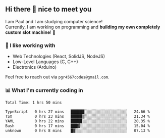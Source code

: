 ## Hi there 👋 nice to meet you

I am Paul and I am studying computer science!  
Currently, I am working on programming and **building my own completely custom slot machine**! 🎰

### 🔭 I like working with
- Web Technologies (React, SolidJS, NodeJS)
- Low-Level Languages (C, C++)
- Electronics (Arduino)

Feel free to reach out via `pgr4567codes@gmail.com`.

### 📊 What I'm currently coding in
<!--START_SECTION:waka-->

```txt
Total Time: 1 hrs 50 mins

TypeScript   0 hrs 27 mins   ██████░░░░░░░░░░░░░░░░░░░   24.66 %
TSX          0 hrs 23 mins   █████▒░░░░░░░░░░░░░░░░░░░   21.34 %
YAML         0 hrs 22 mins   █████░░░░░░░░░░░░░░░░░░░░   20.35 %
Bash         0 hrs 17 mins   ███▓░░░░░░░░░░░░░░░░░░░░░   15.04 %
unknown      0 hrs 8 mins    █▓░░░░░░░░░░░░░░░░░░░░░░░   07.13 %
```

<!--END_SECTION:waka-->
